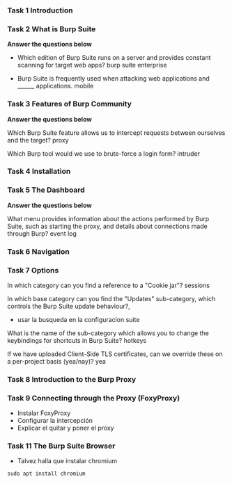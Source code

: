 ### Task 1 Introduction

### Task 2 What is Burp Suite

**Answer the questions below**

- Which edition of Burp Suite runs on a server and provides constant scanning for target web apps?
burp suite enterprise

- Burp Suite is frequently used when attacking web applications and ______ applications.
mobile

### Task 3 Features of Burp Community

**Answer the questions below**

Which Burp Suite feature allows us to intercept requests between ourselves and the target?
proxy

Which Burp tool would we use to brute-force a login form?
intruder


### Task 4 Installation

### Task 5 The Dashboard

**Answer the questions below**

What menu provides information about the actions performed by Burp Suite, such as starting the proxy, and details about connections made through Burp?
event log


### Task 6 Navigation

### Task 7 Options

In which category can you find a reference to a "Cookie jar"?
sessions

In which base category can you find the "Updates" sub-category, which controls the Burp Suite update behaviour?, 
- usar la busqueda en la configuracion
suite


What is the name of the sub-category which allows you to change the keybindings for shortcuts in Burp Suite?
hotkeys


If we have uploaded Client-Side TLS certificates, can we override these on a per-project basis (yea/nay)?
yea


### Task 8 Introduction to the Burp Proxy


### Task 9 Connecting through the Proxy (FoxyProxy)

- Instalar FoxyProxy
- Configurar la intercepción
- Explicar el quitar y poner el proxy


###  Task 11 The Burp Suite Browser

- Talvez halla que instalar chromium
```
sudo apt install chromium
```


